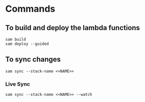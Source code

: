 # Commands

## To build and deploy the lambda functions

```
sam build
sam deploy --guided
```

## To sync changes

```
sam sync --stack-name <<NAME>>
```

### Live Sync

```
sam sync --stack-name <<NAME>> --watch
```
